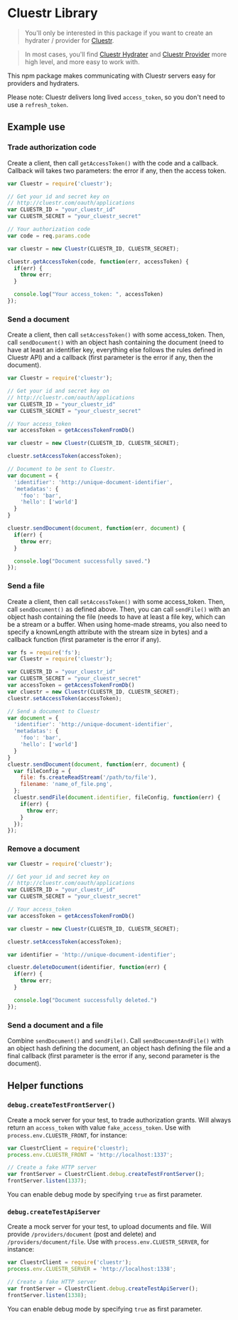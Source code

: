 Cluestr Library
=====================
> You'll only be interested in this package if you want to create an hydrater / provider for [Cluestr](http://cluestr.com).

> In most cases, you'll find [Cluestr Hydrater](https://github.com/Papiel/cluestr-file-hydrater) and [Cluestr Provider](https://github.com/Papiel/cluestr-provider) more high level, and more easy to work with.

This npm package makes communicating with Cluestr servers easy for providers and hydraters.

Please note: Cluestr delivers long lived `access_token`, so you don't need to use a `refresh_token`.

Example use
-----------

### Trade authorization code
Create a client, then call `getAccessToken()` with the code and a callback. Callback will takes two parameters: the error if any, then the access token.

```javascript
var Cluestr = require('cluestr');

// Get your id and secret key on
// http://cluestr.com/oauth/applications
var CLUESTR_ID = "your_cluestr_id"
var CLUESTR_SECRET = "your_cluestr_secret"

// Your authorization code
var code = req.params.code

var cluestr = new Cluestr(CLUESTR_ID, CLUESTR_SECRET);

cluestr.getAccessToken(code, function(err, accessToken) {
  if(err) {
    throw err;
  }

  console.log("Your access_token: ", accessToken)
});
```

### Send a document
Create a client, then call `setAccessToken()` with some access_token. Then, call `sendDocument()` with an object hash containing the document (need to have at least an identifier key, everything else follows the rules defined in Cluestr API) and a callback (first parameter is the error if any, then the document).

```javascript
var Cluestr = require('cluestr');

// Get your id and secret key on
// http://cluestr.com/oauth/applications
var CLUESTR_ID = "your_cluestr_id"
var CLUESTR_SECRET = "your_cluestr_secret"

// Your access_token
var accessToken = getAccessTokenFromDb()

var cluestr = new Cluestr(CLUESTR_ID, CLUESTR_SECRET);

cluestr.setAccessToken(accessToken);

// Document to be sent to Cluestr.
var document = {
  'identifier': 'http://unique-document-identifier',
  'metadatas': {
    'foo': 'bar',
    'hello': ['world']
  }
}

cluestr.sendDocument(document, function(err, document) {
  if(err) {
    throw err;
  }

  console.log("Document successfully saved.")
});
```

### Send a file
Create a client, then call `setAccessToken()` with some access_token. Then, call `sendDocument()` as defined above.
Then, you can call `sendFile()` with an object hash containing the file (needs to have at least a file key, which can be a stream or a buffer. When using home-made streams, you also need to specify a knownLength attribute with the stream size in bytes) and a callback function (first parameter is the error if any).

```javascript
var fs = require('fs');
var Cluestr = require('cluestr');

var CLUESTR_ID = "your_cluestr_id"
var CLUESTR_SECRET = "your_cluestr_secret"
var accessToken = getAccessTokenFromDb()
var cluestr = new Cluestr(CLUESTR_ID, CLUESTR_SECRET);
cluestr.setAccessToken(accessToken);

// Send a document to Cluestr
var document = {
  'identifier': 'http://unique-document-identifier',
  'metadatas': {
    'foo': 'bar',
    'hello': ['world']
  }
}
cluestr.sendDocument(document, function(err, document) {
  var fileConfig = {
    file: fs.createReadStream('/path/to/file'),
    filename: 'name_of_file.png',
  };
  cluestr.sendFile(document.identifier, fileConfig, function(err) {
    if(err) {
      throw err;
    }
  });
});
```

### Remove a document
```javascript
var Cluestr = require('cluestr');

// Get your id and secret key on
// http://cluestr.com/oauth/applications
var CLUESTR_ID = "your_cluestr_id"
var CLUESTR_SECRET = "your_cluestr_secret"

// Your access_token
var accessToken = getAccessTokenFromDb()

var cluestr = new Cluestr(CLUESTR_ID, CLUESTR_SECRET);

cluestr.setAccessToken(accessToken);

var identifier = 'http://unique-document-identifier';

cluestr.deleteDocument(identifier, function(err) {
  if(err) {
    throw err;
  }

  console.log("Document successfully deleted.")
});
```

### Send a document and a file
Combine `sendDocument()` and `sendFile()`.
Call `sendDocumentAndFile()` with an object hash defining the document, an object hash defining the file and a final callback (first parameter is the error if any, second parameter is the document).

## Helper functions

### `debug.createTestFrontServer()`
Create a mock server for your test, to trade authorization grants.
Will always return an `access_token` with value `fake_access_token`.
Use with `process.env.CLUESTR_FRONT`, for instance:

```javascript
var CluestrClient = require('cluestr);
process.env.CLUESTR_FRONT = 'http://localhost:1337';

// Create a fake HTTP server
var frontServer = CluestrClient.debug.createTestFrontServer();
frontServer.listen(1337);
```

You can enable debug mode by specifying `true` as first parameter.

### `debug.createTestApiServer`
Create a mock server for your test, to upload documents and file.
Will provide `/providers/document` (post and delete) and `/providers/document/file`.
Use with `process.env.CLUESTR_SERVER`, for instance:

```javascript
var CluestrClient = require('cluestr');
process.env.CLUESTR_SERVER = 'http://localhost:1338';

// Create a fake HTTP server
var frontServer = CluestrClient.debug.createTestApiServer();
frontServer.listen(1338);
```

You can enable debug mode by specifying `true` as first parameter.
